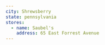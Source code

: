 ```yaml
---
city: Shrewsberry
state: pennsylvania
stores:
  - name: Saubel's
    address: 65 East Forrest Avenue
---
```

